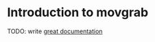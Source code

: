 # Introduction to movgrab

TODO: write [great documentation](http://jacobian.org/writing/what-to-write/)
